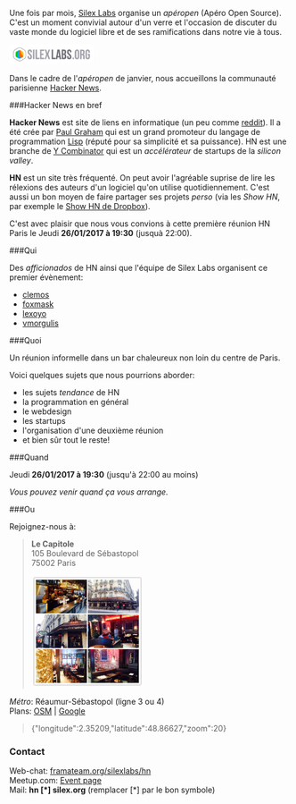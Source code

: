 Une fois par mois, [Silex Labs](https://www.silexlabs.org/) organise
un *apéropen* (Apéro Open Source). C'est un moment convivial autour
d'un verre et l'occasion de discuter du vaste monde du logiciel libre
et de ses ramifications dans notre vie à tous.

<a href="https://www.silexlabs.org/">
 <img src="https://github.com/silexlabs/hn/raw/gh-pages/img/logo-sl.png" width="30%" />
</a>

Dans le cadre de l'*apéropen* de janvier, nous accueillons la communauté
parisienne [Hacker News](https://news.ycombinator.com/news).

###Hacker News en bref

**Hacker News** est site de liens en informatique (un peu comme
[reddit](https://www.reddit.com/)). Il a été crée par
[Paul Graham](https://fr.wikipedia.org/wiki/Paul_Graham) qui est un
grand promoteur du langage de programmation
[Lisp](https://fr.wikipedia.org/wiki/Lisp) (réputé pour sa simplicité
et sa puissance). HN est une branche de
[Y Combinator](https://www.ycombinator.com/about/) qui est un
*accélérateur* de startups de la *silicon valley*.

**HN** est un site très fréquenté. On peut avoir
l'agréable suprise de lire les rélexions des auteurs d'un logiciel
qu'on utilise quotidiennement. C'est aussi un bon moyen de faire
partager ses projets *perso* (via les *Show HN*, par exemple
le [Show HN de Dropbox](https://news.ycombinator.com/item?id=8863)).
 
C'est avec plaisir que nous vous convions à cette première réunion
HN Paris le Jeudi **26/01/2017 à 19:30** (jusquà 22:00).

###Qui

Des *afficionados* de HN ainsi que l'équipe de Silex Labs organisent 
ce premier évènement:

 - [clemos](https://news.ycombinator.com/user?id=clemos)
 - [foxmask](https://news.ycombinator.com/user?id=foxmask)
 - [lexoyo](https://news.ycombinator.com/user?id=lexoyo)
 - [vmorgulis](https://news.ycombinator.com/user?id=vmorgulis)

###Quoi

Un réunion informelle dans un bar chaleureux non loin du centre de Paris.

Voici quelques sujets que nous pourrions aborder:

 - les sujets *tendance* de HN
 - la programmation en général
 - le webdesign
 - les startups
 - l'organisation d'une deuxième réunion
 - et bien sûr tout le reste!

###Quand

Jeudi **26/01/2017 à 19:30** (jusqu'à 22:00 au moins)

*Vous pouvez venir quand ça vous arrange.*

###Ou

Rejoignez-nous à:

>  **Le Capitole**  
>  105 Boulevard de Sébastopol  
>  75002 Paris
>
>  <a href="https://github.com/silexlabs/hn/raw/gh-pages/img/lecapitole.jpg">
>   <img height="200" src="https://github.com/silexlabs/hn/raw/gh-pages/img/lecapitole.jpg" />
>  </a>

*Métro*: Réaumur-Sébastopol (ligne 3 ou 4)  
Plans: [OSM](http://osm.org/go/0BOd9Uzsz) | [Google](https://goo.gl/maps/RtNH3wRv9qy)

>  <div width="400" height="200">
>   {"longitude":2.35209,"latitude":48.86627,"zoom":20}
>  </div>

### Contact

Web-chat: [framateam.org/silexlabs/hn](https://framateam.org/silexlabs/channels/hn)  
Meetup.com: [Event page](https://www.meetup.com/Hacker-News-Paris-user-group/events/235645471/)  
Mail: **hn [*] silex.org** (remplacer [*] par le bon symbole)
